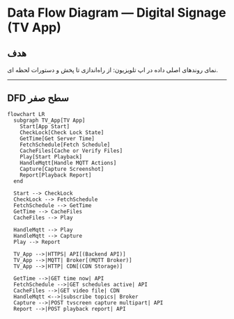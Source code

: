 # Data Flow Diagram — Digital Signage (TV App)

## هدف
نمای روندهای اصلی داده در اپ تلویزیون: از راه‌اندازی تا پخش و دستورات لحظه ای.

---

## DFD سطح صفر

```mermaid
flowchart LR
  subgraph TV_App[TV App]
    Start[App Start]
    CheckLock[Check Lock State]
    GetTime[Get Server Time]
    FetchSchedule[Fetch Schedule]
    CacheFiles[Cache or Verify Files]
    Play[Start Playback]
    HandleMqtt[Handle MQTT Actions]
    Capture[Capture Screenshot]
    Report[Playback Report]
  end

  Start --> CheckLock
  CheckLock --> FetchSchedule
  FetchSchedule --> GetTime
  GetTime --> CacheFiles
  CacheFiles --> Play

  HandleMqtt --> Play
  HandleMqtt --> Capture
  Play --> Report

  TV_App -->|HTTPS| API[(Backend API)]
  TV_App -->|MQTT| Broker[(MQTT Broker)]
  TV_App -->|HTTP| CDN[(CDN Storage)]

  GetTime -->|GET time now| API
  FetchSchedule -->|GET schedules active| API
  CacheFiles -->|GET video file| CDN
  HandleMqtt <-->|subscribe topics| Broker
  Capture -->|POST tvscreen capture multipart| API
  Report -->|POST playback report| API
```